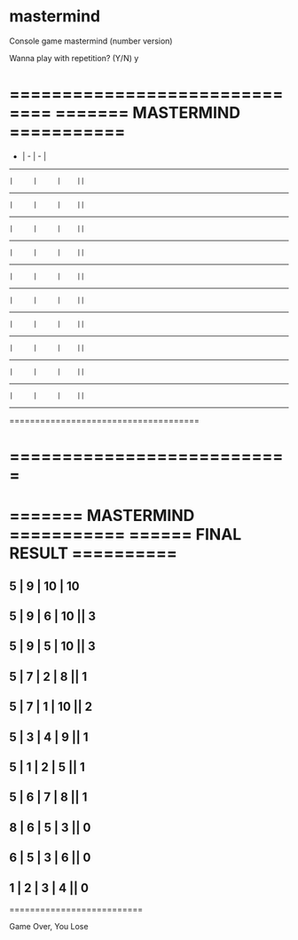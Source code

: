 # mastermind

Console game mastermind (number version)

Wanna play with repetition? (Y/N)
y

 ==============================
======= MASTERMIND ===========
==============================                          
 -  |  -  |  -  |    
 ----------------------
    |     |     |    ||
 ---------------------------
    |     |     |    ||
 ---------------------------  
    |     |     |    ||
 ---------------------------
    |     |     |    ||
 ---------------------------
    |     |     |    ||
 ---------------------------
    |     |     |    ||
 ---------------------------
    |     |     |    ||
 ---------------------------
    |     |     |    ||
 ---------------------------
    |     |     |    ||
 ---------------------------
    |     |     |    ||
 ---------------------------
                           
=====================================

===========================
==============================
======= MASTERMIND ===========
====== FINAL RESULT ==========
==============================
                          
  5  |  9  |  10  |  10
-------------------------
 5  |  9  |  6  |  10   ||   3
---------------------
 5  |  9  |  5  |  10   ||   3
---------------------
 5  |  7  |  2  |  8   ||   1
---------------------
 5  |  7  |  1  |  10   ||   2
---------------------
 5  |  3  |  4  |  9   ||   1
---------------------
 5  |  1  |  2  |  5   ||   1
---------------------
 5  |  6  |  7  |  8   ||   1
---------------------
 8  |  6  |  5  |  3   ||   0
---------------------
 6  |  5  |  3  |  6   ||   0
---------------------
 1  |  2  |  3  |  4   ||   0
---------------------
                          
==========================

Game Over, You Lose

